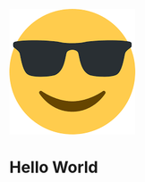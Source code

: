 ![Two](/uploads/two.png "Two")<!-- TITLE: Home -->
<!-- SUBTITLE: A quick summary of Home -->

#  Hello World